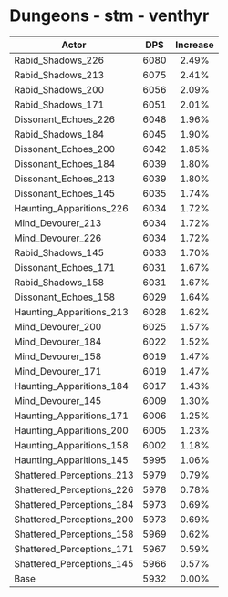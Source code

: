 # Dungeons - stm - venthyr
| Actor | DPS | Increase |
|---|:---:|:---:|
|Rabid_Shadows_226|6080|2.49%|
|Rabid_Shadows_213|6075|2.41%|
|Rabid_Shadows_200|6056|2.09%|
|Rabid_Shadows_171|6051|2.01%|
|Dissonant_Echoes_226|6048|1.96%|
|Rabid_Shadows_184|6045|1.90%|
|Dissonant_Echoes_200|6042|1.85%|
|Dissonant_Echoes_184|6039|1.80%|
|Dissonant_Echoes_213|6039|1.80%|
|Dissonant_Echoes_145|6035|1.74%|
|Haunting_Apparitions_226|6034|1.72%|
|Mind_Devourer_213|6034|1.72%|
|Mind_Devourer_226|6034|1.72%|
|Rabid_Shadows_145|6033|1.70%|
|Dissonant_Echoes_171|6031|1.67%|
|Rabid_Shadows_158|6031|1.67%|
|Dissonant_Echoes_158|6029|1.64%|
|Haunting_Apparitions_213|6028|1.62%|
|Mind_Devourer_200|6025|1.57%|
|Mind_Devourer_184|6022|1.52%|
|Mind_Devourer_158|6019|1.47%|
|Mind_Devourer_171|6019|1.47%|
|Haunting_Apparitions_184|6017|1.43%|
|Mind_Devourer_145|6009|1.30%|
|Haunting_Apparitions_171|6006|1.25%|
|Haunting_Apparitions_200|6005|1.23%|
|Haunting_Apparitions_158|6002|1.18%|
|Haunting_Apparitions_145|5995|1.06%|
|Shattered_Perceptions_213|5979|0.79%|
|Shattered_Perceptions_226|5978|0.78%|
|Shattered_Perceptions_184|5973|0.69%|
|Shattered_Perceptions_200|5973|0.69%|
|Shattered_Perceptions_158|5969|0.62%|
|Shattered_Perceptions_171|5967|0.59%|
|Shattered_Perceptions_145|5966|0.57%|
|Base|5932|0.00%|
